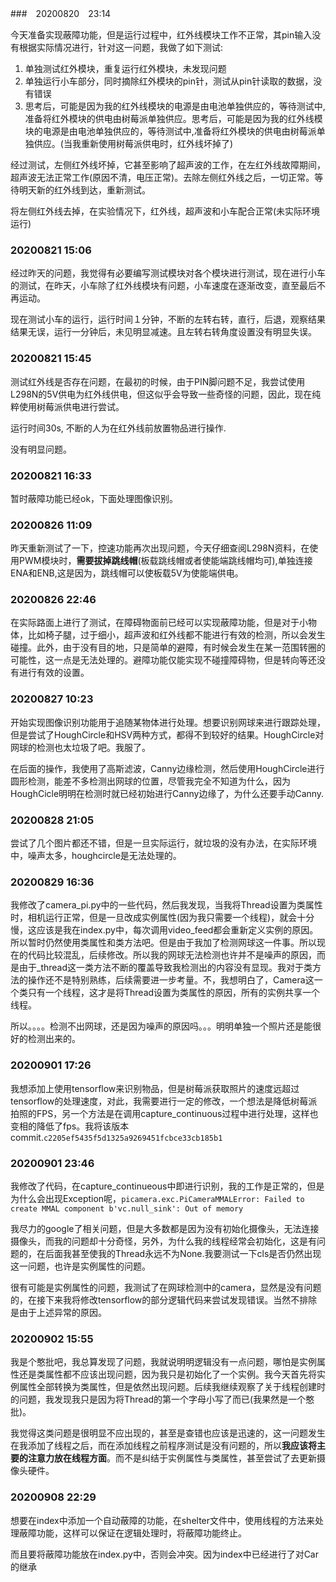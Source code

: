 ###　20200820　23:14

今天准备实现蔽障功能，但是运行过程中，红外线模块工作不正常，其pin输入没有根据实际情况进行，针对这一问题，我做了如下测试:

1. 单独测试红外模块，重复运行红外模块，未发现问题
2. 单独运行小车部分，同时摘除红外模块的pin针，测试从pin针读取的数据，没有错误
3. 思考后，可能是因为我的红外线模块的电源是由电池单独供应的，等待测试中,准备将红外模块的供电由树莓派单独供应。思考后，可能是因为我的红外线模块的电源是由电池单独供应的，等待测试中,准备将红外模块的供电由树莓派单独供应。(当我重新使用树莓派供电时，红外线坏掉了)

经过测试，左侧红外线坏掉，它甚至影响了超声波的工作，在左红外线故障期间，超声波无法正常工作(原因不清，电压正常)。去除左侧红外线之后，一切正常。等待明天新的红外线到达，重新测试。

将左侧红外线去掉，在实验情况下，红外线，超声波和小车配合正常(未实际环境运行)

### 20200821 15:06

经过昨天的问题，我觉得有必要编写测试模块对各个模块进行测试，现在进行小车的测试，在昨天，小车除了红外线模块有问题，小车速度在逐渐改变，直至最后不再运动。

现在测试小车的运行，运行时间１分钟，不断的左转右转，直行，后退，观察结果
结果无误，运行一分钟后，未见明显减速。且左转右转角度设置没有明显失误。


### 20200821 15:45

测试红外线是否存在问题，在最初的时候，由于PIN脚问题不足，我尝试使用L298N的5V供电为红外线供电，但这似乎会导致一些奇怪的问题，因此，现在纯粹使用树莓派供电进行尝试。

运行时间30s, 不断的人为在红外线前放置物品进行操作.

没有明显问题。

### 20200821 16:33

暂时蔽障功能已经ok，下面处理图像识别。

### 20200826 11:09

昨天重新测试了一下，控速功能再次出现问题，今天仔细查阅L298N资料，在使用PWM模块时，**需要拔掉跳线帽**(板载跳线帽或者使能端跳线帽均可),单独连接ENA和ENB,这是因为，跳线帽可以使板载5V为使能端供电。

### 20200826 22:46

在实际路面上进行了测试，在障碍物面前已经可以实现蔽障功能，但是对于小物体，比如椅子腿，过于细小，超声波和红外线都不能进行有效的检测，所以会发生碰撞。此外，由于没有目的地，只是简单的避障，有时候会发生在某一范围转圈的可能性，这一点是无法处理的。避障功能仅能实现不碰撞障碍物，但是转向等还没有进行有效的设置。

### 20200827 10:23

开始实现图像识别功能用于追随某物体进行处理。想要识别网球来进行跟踪处理，但是尝试了HoughCircle和HSV两种方式，都得不到较好的结果。HoughCircle对网球的检测也太垃圾了吧。我服了。

在后面的操作，我使用了高斯滤波，Canny边缘检测，然后使用HoughCircle进行圆形检测，能差不多检测出网球的位置，尽管我完全不知道为什么，因为HoughCicle明明在检测时就已经初始进行Canny边缘了，为什么还要手动Canny.

### 20200828 21:05

尝试了几个图片都还不错，但是一旦实际运行，就垃圾的没有办法，在实际环境中，噪声太多，houghcircle是无法处理的。

### 20200829 16:36

我修改了camera_pi.py中的一些代码，然后我发现，当我将Thread设置为类属性时，相机运行正常，但是一旦改成实例属性(因为我只需要一个线程)，就会十分慢，这应该是我在index.py中，每次调用video_feed都会重新定义实例的原因。所以暂时仍然使用类属性和类方法吧。但是由于我加了检测网球这一件事。所以现在的代码比较混乱，后续修改。所以我的网球无法检测也许并不是噪声的原因，而是由于_thread这一类方法不断的覆盖导致我检测出的内容没有显现。我对于类方法的操作还不是特别熟练，后续需要进一步考量。不，我想明白了，Camera这一个类只有一个线程，这才是将Thread设置为类属性的原因，所有的实例共享一个线程。

所以。。。。检测不出网球，还是因为噪声的原因吗。。。明明单独一个照片还是能很好的检测出来的。


### 20200901 17:26

我想添加上使用tensorflow来识别物品，但是树莓派获取照片的速度远超过tensorflow的处理速度，对此，我需要进行一定的修改，一个想法是降低树莓派拍照的FPS，另一个方法是在调用capture_continuous过程中进行处理，这样也变相的降低了fps。我将该版本commit.`c2205ef5435f5d1325a9269451fcbce33cb185b1`

### 20200901 23:46

我修改了代码，在capture_continueous中即进行识别，我的工作是正常的，但是为什么会出现Exception呢，`picamera.exc.PiCameraMMALError: Failed to create MMAL component b'vc.null_sink': Out of memory`

我尽力的google了相关问题，但是大多数都是因为没有初始化摄像头，无法连接摄像头，而我的问题却十分奇怪，另外，为什么我的线程经常会初始化，这是有问题的，在后面我甚至使我的Thread永远不为None.我要测试一下cls是否仍然出现这一问题，也许是实例属性的问题。

很有可能是实例属性的问题，我测试了在网球检测中的camera，显然是没有问题的，在接下来我将修改tensorflow的部分逻辑代码来尝试发现错误。当然不排除是由于上述异常的原因。

### 20200902 15:55

我是个憨批吧，我总算发现了问题，我就说明明逻辑没有一点问题，哪怕是实例属性还是类属性都不应该出现问题，因为我只是初始化了一个实例。我今天首先将实例属性全部转换为类属性，但是依然出现问题。后续我继续观察了关于线程创建时的问题，我发现我只是因为将Thread的第一个字母小写了而已(我果然是一个憨批)。
 
我觉得这类问题是很明显不应出现的，甚至是查错也应该是迅速的，这一问题发生在我添加了线程之后，而在添加线程之前程序测试是没有问题的，所以**我应该将主要的注意力放在线程方面**。而不是纠结于实例属性与类属性，甚至尝试了去更新摄像头硬件。

### 20200908 22:29

想要在index中添加一个自动蔽障的功能，在shelter文件中，使用线程的方法来处理蔽障功能，这样可以保证在逻辑处理时，将蔽障功能终止。

而且要将蔽障功能放在index.py中，否则会冲突。因为index中已经进行了对Car的继承